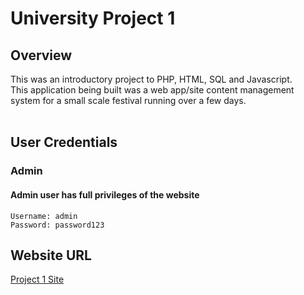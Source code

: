 # University Project 1
## Overview
This was an introductory project to PHP, HTML, SQL and Javascript.
<br> This application being built was a web app/site content management system for a small scale 
festival running over a few days. 
<br>
<br>
## User Credentials
### Admin
#### Admin user has full privileges of the website

```
Username: admin
Password: password123
```

## Website URL
[Project 1 Site](http://rwinters02.web.eeecs.qub.ac.uk/festivalsite/public_html)
